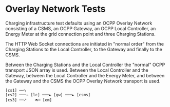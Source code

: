 # Overlay Network Tests

Charging infrastructure test defaults using an OCPP Overlay Network
consisting of a CSMS, an OCPP Gateway, an OCPP Local Controller,
an Energy Meter at the grid connection point and three Charging Stations.

The HTTP Web Socket connections are initiated in "normal order" from
the Charging Stations to the Local Controller, to the Gateway and
finally to the CSMS.

Between the Charging Stations and the Local Controller the "normal"
OCPP transport JSON array is used. Between the Local Controller and
the Gateway, between the Local Controller and the Energy Meter, and
between the Gateway and the CSMS the OCPP Overlay Network transport
is used.

```
[cs1] ──⭨
[cs2] ───→ [lc] ━━━► [gw] ━━━► [csms]
[cs3] ──🡕    🡴━ [em]
```
